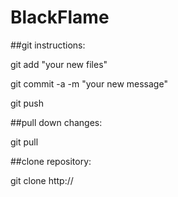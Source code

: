 BlackFlame
==========

##git instructions:
    
git add "your new files"

git commit -a -m "your new message"

git push
    
##pull down changes:

git pull

##clone repository:

git clone http://<repository>

